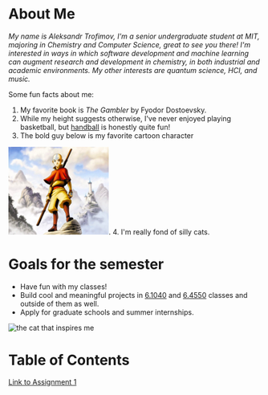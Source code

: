 # About Me
*My name is Aleksandr Trofimov, I'm a senior undergraduate student at MIT, majoring in
Chemistry and Computer Science, great to see you there! I'm interested in ways in
which software development and machine learning can augment research and development
in chemistry, in both industrial and academic environments. My other interests are
quantum science, HCI, and music.*

Some fun facts about me:
1. My favorite book is *The Gambler* by Fyodor Dostoevsky.
2. While my height suggests otherwise, I've never enjoyed playing basketball, but
   [handball](https://en.wikipedia.org/wiki/Handball) is honestly quite fun!
3. The bold guy below is my favorite cartoon character

<img src="assets/aang.jpg" alt="aang" width="200" />.
4. I'm really fond of silly cats.

# Goals for the semester
+ Have fun with my classes!
+ Build cool and meaningful projects in [6.1040](https://61040-fa25.github.io/) and
  [6.4550](https://musictech.mit.edu/ims/#description) classes and outside of them
  as well.
+ Apply for graduate schools and summer internships.

![the cat that inspires me](https://i.pinimg.com/736x/86/2d/2d/862d2d26ce68755b583a292c66f7ef0e.jpg)

# Table of Contents
[Link to Assignment 1](assignments/assignment1.md)
